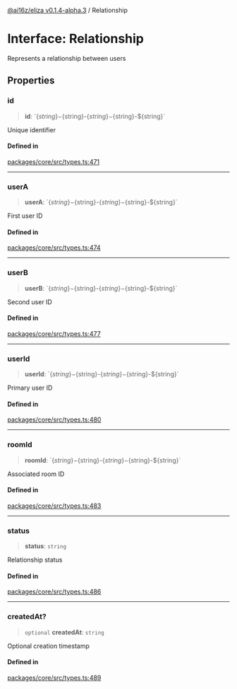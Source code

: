 [@ai16z/eliza v0.1.4-alpha.3](../index.md) / Relationship

# Interface: Relationship

Represents a relationship between users

## Properties

### id

> **id**: \`$\{string\}-$\{string\}-$\{string\}-$\{string\}-$\{string\}\`

Unique identifier

#### Defined in

[packages/core/src/types.ts:471](https://github.com/monilpat/eliza/blob/main/packages/core/src/types.ts#L471)

***

### userA

> **userA**: \`$\{string\}-$\{string\}-$\{string\}-$\{string\}-$\{string\}\`

First user ID

#### Defined in

[packages/core/src/types.ts:474](https://github.com/monilpat/eliza/blob/main/packages/core/src/types.ts#L474)

***

### userB

> **userB**: \`$\{string\}-$\{string\}-$\{string\}-$\{string\}-$\{string\}\`

Second user ID

#### Defined in

[packages/core/src/types.ts:477](https://github.com/monilpat/eliza/blob/main/packages/core/src/types.ts#L477)

***

### userId

> **userId**: \`$\{string\}-$\{string\}-$\{string\}-$\{string\}-$\{string\}\`

Primary user ID

#### Defined in

[packages/core/src/types.ts:480](https://github.com/monilpat/eliza/blob/main/packages/core/src/types.ts#L480)

***

### roomId

> **roomId**: \`$\{string\}-$\{string\}-$\{string\}-$\{string\}-$\{string\}\`

Associated room ID

#### Defined in

[packages/core/src/types.ts:483](https://github.com/monilpat/eliza/blob/main/packages/core/src/types.ts#L483)

***

### status

> **status**: `string`

Relationship status

#### Defined in

[packages/core/src/types.ts:486](https://github.com/monilpat/eliza/blob/main/packages/core/src/types.ts#L486)

***

### createdAt?

> `optional` **createdAt**: `string`

Optional creation timestamp

#### Defined in

[packages/core/src/types.ts:489](https://github.com/monilpat/eliza/blob/main/packages/core/src/types.ts#L489)
